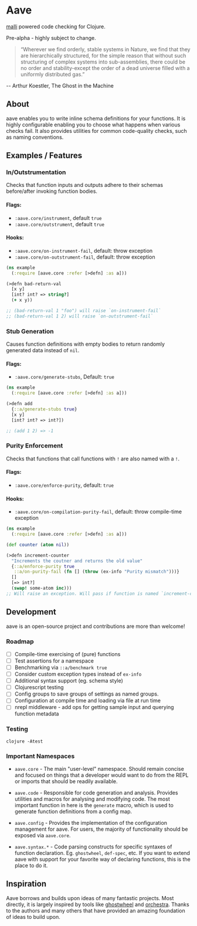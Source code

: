 # Aave

[malli](https://github.com/metosin/malli) powered code checking for Clojure.

Pre-alpha - highly subject to change.

> “Wherever we find orderly, stable systems in Nature, we find that they are
> hierarchically structured, for the simple reason that without such structuring
> of complex systems into sub-assemblies, there could be no order and
> stability-except the order of a dead universe filled with a uniformly distributed gas.”

-- Arthur Koestler, The Ghost in the Machine


## About

aave enables you to write inline schema definitions for your functions. It is
highly configurable enabling you to choose what happens when various checks fail.
It also provides utilities for common code-quality checks, such as naming
conventions.

## Examples / Features

### In/Outstrumentation

Checks that function inputs and outputs adhere to their schemas before/after
invoking function bodies.

#### Flags:

- `:aave.core/instrument`, default `true`
- `:aave.core/outstrument`, default `true`

#### Hooks:

- `:aave.core/on-instrument-fail`, default: throw exception
- `:aave.core/on-outstrument-fail`, default: throw exception

```clj
(ns example
  (:require [aave.core :refer [>defn] :as a]))

(>defn bad-return-val
  [x y]
  [int? int? => string?]
  (+ x y))

;; (bad-return-val 1 "foo") will raise `on-instrument-fail`
;; (bad-return-val 1 2) will raise `on-outstrument-fail`
```

### Stub Generation

Causes function definitions with empty bodies to
return randomly generated data instead of `nil`.

#### Flags:

- `:aave.core/generate-stubs`, Default: `true`


```clj
(ns example
  (:require [aave.core :refer [>defn] :as a]))

(>defn add
  {::a/generate-stubs true}
  [x y]
  [int? int? => int?])

;; (add 1 2) => -1
```

### Purity Enforcement

Checks that functions that call functions with `!` are also named with a `!`.

#### Flags:

- `:aave.core/enforce-purity`, default: `true`

#### Hooks:

- `:aave.core/on-compilation-purity-fail`, default: throw compile-time exception


```clj
(ns example
  (:require [aave.core :refer [>defn] :as a]))

(def counter (atom nil))

(>defn increment-counter
  "Increments the coutner and returns the old value"
  {::a/enforce-purity true
   ::a/on-purity-fail (fn [] (throw (ex-info "Purity mismatch")))}
  []
  [=> int?]
  (swap! some-atom inc)))
;; Will raise an exception. Will pass if function is named `increment-counter!`
```


## Development

aave is an open-source project and contributions are more than welcome!

### Roadmap

- [ ] Compile-time exercising of (pure) functions
- [ ] Test assertions for a namespace
- [ ] Benchmarking via `::a/benchmark true`
- [ ] Consider custom exception types instead of `ex-info`
- [ ] Additional syntax support (eg. schema style)
- [ ] Clojurescript testing
- [ ] Config groups to save groups of settings as named groups.
- [ ] Configuration at compile time and loading via file at run time
- [ ] nrepl middleware - add ops for getting sample input and querying function metadata

### Testing

```
clojure -Atest
```

### Important Namespaces

- `aave.core` - The main "user-level" namespace. Should remain concise and
  focused on things that a developer would want to do from the REPL or imports
  that should be readily available.

- `aave.code` - Responsible for code generation and analysis. Provides utilities
  and macros for analysing and modifying code. The most important function in
  here is the `generate` macro, which is used to generate function definitions
  from a config map.

- `aave.config` - Provides the implementation of the configuration management
  for aave. For users, the majority of functionality should be exposed via
  `aave.core`.

- `aave.syntax.*` - Code parsing constructs for specific syntaxes of
  function declaration. Eg. `ghostwheel`, `def-spec`, etc. If you want to extend
  aave with support for your favorite way of declaring functions, this is the
  place to do it.

## Inspiration

Aave borrows and builds upon ideas of many fantastic projects. Most directly, it
is largely inspired by tools like
[ghostwheel](https://github.com/gnl/ghostwheel) and
[orchestra](https://github.com/jeaye/orchestra). Thanks to the authors and many
others that have provided an amazing foundation of ideas to build upon.

